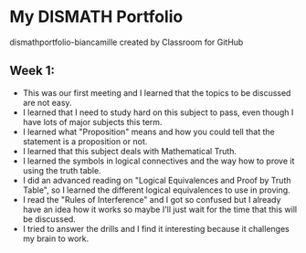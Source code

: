 # My DISMATH Portfolio
dismathportfolio-biancamille created by Classroom for GitHub

## Week 1:
- This was our first meeting and I learned that the topics to be discussed are not easy.
- I learned that I need to study hard on this subject to pass, even though I have lots of major subjects this term.
- I learned what "Proposition" means and how you could tell that the statement is a proposition or not.
- I learned that this subject deals with Mathematical Truth.
- I learned the symbols in logical connectives and the way how to prove it using the truth table.
- I did an advanced reading on "Logical Equivalences and Proof by Truth Table", so I learned the different logical equivalences to use in proving.
- I read the "Rules of Interference" and I got so confused but I already have an idea how it works so maybe I'll just wait for the time that this will be discussed.
- I tried to answer the drills and I find it interesting because it challenges my brain to work.
